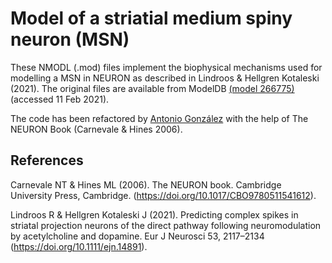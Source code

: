 # Model of a striatial medium spiny neuron (MSN)

These NMODL (.mod) files implement the biophysical mechanisms used for
modelling a MSN in NEURON as described in Lindroos & Hellgren Kotaleski
(2021). The original files are available from ModelDB [(model
266775)](http://modeldb.yale.edu/266775) (accessed 11 Feb 2021).

The code has been refactored by [Antonio
González](mailto:antgon@cantab.net) with the help of The NEURON Book
(Carnevale & Hines 2006).


## References

Carnevale NT & Hines ML (2006). The NEURON book. Cambridge University
Press, Cambridge. (https://doi.org/10.1017/CBO9780511541612).

Lindroos R & Hellgren Kotaleski J (2021). Predicting complex spikes in
striatal projection neurons of the direct pathway following
neuromodulation by acetylcholine and dopamine. Eur J Neurosci 53,
2117–2134 (https://doi.org/10.1111/ejn.14891).
